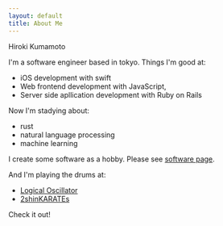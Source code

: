 ```yaml
---
layout: default
title: About Me
---
```


Hiroki Kumamoto



I'm a software engineer based in tokyo.
Things I'm good at:

- iOS development with swift
- Web frontend development with JavaScript,
- Server side apllication development with Ruby on Rails

Now I'm stadying about:

- rust
- natural language processing
- machine learning


I create some software as a hobby. Please see [software page](./softwares.html).

And I'm playing the drums at:

- [Logical Oscillator](http://6gical.org/)
- [2shinKARATEs](http://2shin-karates.tumblr.com/)

Check it out!
